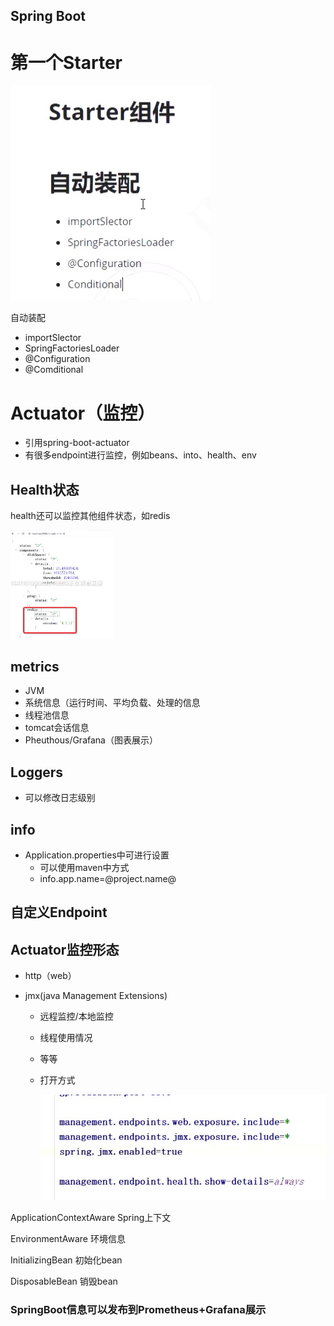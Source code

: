 

## Spring Boot

# 第一个Starter

![image-20200628210944358](pic/image-20200628210944358.png)

自动装配

- importSlector
- SpringFactoriesLoader
- @Configuration
- @Comditional



# Actuator（监控）

- 引用spring-boot-actuator
- 有很多endpoint进行监控，例如beans、into、health、env

## Health状态

health还可以监控其他组件状态，如redis

<img src="pic/image-20200628212308607.png" alt="image-20200628212308607" style="zoom:25%;" />

## metrics

- JVM
- 系统信息（运行时间、平均负载、处理的信息
- 线程池信息
- tomcat会话信息
- Pheuthous/Grafana（图表展示）

## Loggers

- 可以修改日志级别



## info

- Application.properties中可进行设置
  - 可以使用maven中方式
  - info.app.name=@project.name@

## 自定义Endpoint



## Actuator监控形态

- http（web）

- jmx(java Management Extensions)

  - 远程监控/本地监控

  - 线程使用情况

  - 等等

  - 打开方式

    ![image-20200628215255918](pic/image-20200628215255918.png)



ApplicationContextAware Spring上下文

EnvironmentAware 环境信息

InitializingBean 初始化bean

DisposableBean 销毁bean



### SpringBoot信息可以发布到Prometheus+Grafana展示